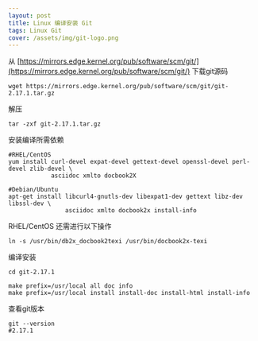 ```yaml
---
layout: post
title: Linux 编译安装 Git
tags: Linux Git
cover: /assets/img/git-logo.png
---
```


从 [https://mirrors.edge.kernel.org/pub/software/scm/git/](https://mirrors.edge.kernel.org/pub/software/scm/git/) 下载git源码

```shell
wget https://mirrors.edge.kernel.org/pub/software/scm/git/git-2.17.1.tar.gz
```

解压

```shell
tar -zxf git-2.17.1.tar.gz
```

安装编译所需依赖

```shell
#RHEL/CentOS
yum install curl-devel expat-devel gettext-devel openssl-devel perl-devel zlib-devel \
            asciidoc xmlto docbook2X

#Debian/Ubuntu
apt-get install libcurl4-gnutls-dev libexpat1-dev gettext libz-dev libssl-dev \
                asciidoc xmlto docbook2x install-info 
```

RHEL/CentOS 还需进行以下操作

```shell
ln -s /usr/bin/db2x_docbook2texi /usr/bin/docbook2x-texi
```

编译安装

```shell
cd git-2.17.1

make prefix=/usr/local all doc info
make prefix=/usr/local install install-doc install-html install-info
```

查看git版本

```shell
git --version
#2.17.1
```



